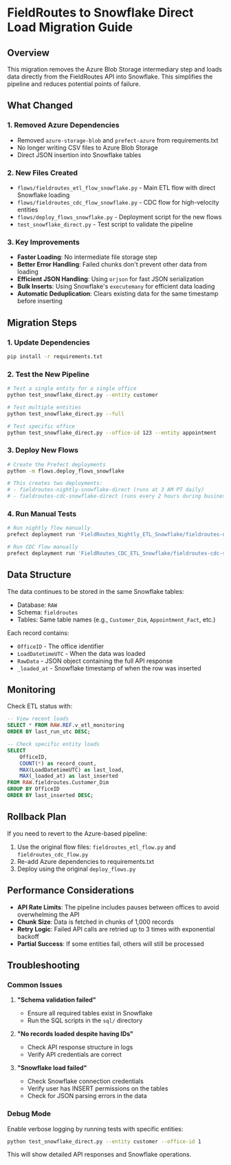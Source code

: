# FieldRoutes to Snowflake Direct Load Migration Guide

## Overview

This migration removes the Azure Blob Storage intermediary step and loads data directly from the FieldRoutes API into Snowflake. This simplifies the pipeline and reduces potential points of failure.

## What Changed

### 1. Removed Azure Dependencies
- Removed `azure-storage-blob` and `prefect-azure` from requirements.txt
- No longer writing CSV files to Azure Blob Storage
- Direct JSON insertion into Snowflake tables

### 2. New Files Created
- `flows/fieldroutes_etl_flow_snowflake.py` - Main ETL flow with direct Snowflake loading
- `flows/fieldroutes_cdc_flow_snowflake.py` - CDC flow for high-velocity entities
- `flows/deploy_flows_snowflake.py` - Deployment script for the new flows
- `test_snowflake_direct.py` - Test script to validate the pipeline

### 3. Key Improvements
- **Faster Loading**: No intermediate file storage step
- **Better Error Handling**: Failed chunks don't prevent other data from loading
- **Efficient JSON Handling**: Using `orjson` for fast JSON serialization
- **Bulk Inserts**: Using Snowflake's `executemany` for efficient data loading
- **Automatic Deduplication**: Clears existing data for the same timestamp before inserting

## Migration Steps

### 1. Update Dependencies
```bash
pip install -r requirements.txt
```

### 2. Test the New Pipeline
```bash
# Test a single entity for a single office
python test_snowflake_direct.py --entity customer

# Test multiple entities
python test_snowflake_direct.py --full

# Test specific office
python test_snowflake_direct.py --office-id 123 --entity appointment
```

### 3. Deploy New Flows
```bash
# Create the Prefect deployments
python -m flows.deploy_flows_snowflake

# This creates two deployments:
# - fieldroutes-nightly-snowflake-direct (runs at 3 AM PT daily)
# - fieldroutes-cdc-snowflake-direct (runs every 2 hours during business hours)
```

### 4. Run Manual Tests
```bash
# Run nightly flow manually
prefect deployment run 'FieldRoutes_Nightly_ETL_Snowflake/fieldroutes-nightly-snowflake-direct'

# Run CDC flow manually
prefect deployment run 'FieldRoutes_CDC_ETL_Snowflake/fieldroutes-cdc-snowflake-direct'
```

## Data Structure

The data continues to be stored in the same Snowflake tables:
- Database: `RAW`
- Schema: `fieldroutes`
- Tables: Same table names (e.g., `Customer_Dim`, `Appointment_Fact`, etc.)

Each record contains:
- `OfficeID` - The office identifier
- `LoadDatetimeUTC` - When the data was loaded
- `RawData` - JSON object containing the full API response
- `_loaded_at` - Snowflake timestamp of when the row was inserted

## Monitoring

Check ETL status with:
```sql
-- View recent loads
SELECT * FROM RAW.REF.v_etl_monitoring
ORDER BY last_run_utc DESC;

-- Check specific entity loads
SELECT 
    OfficeID,
    COUNT(*) as record_count,
    MAX(LoadDatetimeUTC) as last_load,
    MAX(_loaded_at) as last_inserted
FROM RAW.fieldroutes.Customer_Dim
GROUP BY OfficeID
ORDER BY last_inserted DESC;
```

## Rollback Plan

If you need to revert to the Azure-based pipeline:
1. Use the original flow files: `fieldroutes_etl_flow.py` and `fieldroutes_cdc_flow.py`
2. Re-add Azure dependencies to requirements.txt
3. Deploy using the original `deploy_flows.py`

## Performance Considerations

- **API Rate Limits**: The pipeline includes pauses between offices to avoid overwhelming the API
- **Chunk Size**: Data is fetched in chunks of 1,000 records
- **Retry Logic**: Failed API calls are retried up to 3 times with exponential backoff
- **Partial Success**: If some entities fail, others will still be processed

## Troubleshooting

### Common Issues

1. **"Schema validation failed"**
   - Ensure all required tables exist in Snowflake
   - Run the SQL scripts in the `sql/` directory

2. **"No records loaded despite having IDs"**
   - Check API response structure in logs
   - Verify API credentials are correct

3. **"Snowflake load failed"**
   - Check Snowflake connection credentials
   - Verify user has INSERT permissions on the tables
   - Check for JSON parsing errors in the data

### Debug Mode

Enable verbose logging by running tests with specific entities:
```bash
python test_snowflake_direct.py --entity customer --office-id 1
```

This will show detailed API responses and Snowflake operations.
